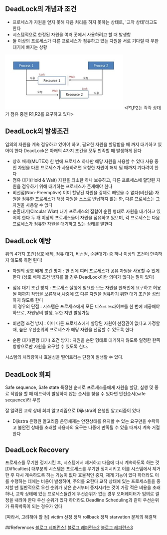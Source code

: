 ## DeadLock의 개념과 조건

- 프로세스가 자원을 얻지 못해 다음 처리를 하지 못하는 상태로, '교착 상태'라고도 한다
- 시스템적으로 한정된 자원을 여러 곳에서 사용하려고 할 때 발생함
- 둘 이상의 프로세스가 다른 프로세스가 점유하고 있는 자원을 서로 기다릴 때 무한 대기에 빠지는 상황

![DeadLock.jpg](DeadLock.jpg)
<P1,P2는 각각 상대가 점유 중엔 R1,R2를 요구하고 있다>

## DeadLock의 발생조건

  임의의 자원을 계속 점유하고 있어야 하고, 필요한 자원을 할당받을 때 까지 대기하고 있어야 한다
  DeadLock은 아래의 4가지 조건을 모두 만족할 때 발생하게 된다
  
- 상호 배제(MUTEX)
  한 번에 프로세스 하나만 해당 자원을 사용할 수 있다
  사용 중인 자원을 다른 프로세스가 사용하려면 요청한 자원이 해제 될 때까지 기다려야 한다
- 점유 대기(Hold & Wait)
  자원을 최소한 하나 보유하고, 다른 프로세스에 할당된 자원을 점유하기 위해 대기하는 프로세스가 존재해야 한다
- 비선점(Non-Preemptive)
  이미 할당된 자원을 강제로 빼앗을 수 없다(비선점)
  자원을 점유한 프로세스가 해당 자원을 스스로 반납하지 않는 한, 다른 프로세스는 그 자원을 사용할 수 없다
- 순환대기(Circular Wiat)
  대기 프로세스의 집합이 순환 형태로 자원을 대기하고 있어야 한다
  두 개 이상의 프로세스들이 자원을 점유하고 있으며, 각 프로세스는 다음 프로세스가 점유한 자원을 대기하고 있는 상태를 말한다

## DeadLock 예방

  위의 4가지 조건(상호 배제, 점유 대기, 비선점, 순환대기) 중 하나 이상의 조건이 만족하지 않도록 하면 된다!
  
 - 자원의 상호 배제 조건 방지 : 한 번에 여러 프로세스가 공유 자원을 사용할 수 있게 한다
   (상호 배제 조건 방지를 할 경우 DeadLock이란 의미가 없다는 말이 있다)
   
 - 점유 대기 조건 방지 : 프로세스 실행에 필요한 모든 자원을 한꺼번에 요구하고 허용될 때까지 작업을 보류해서,나중에 또 다른 자원을 점유하기 위한 대기 조건을 성립하지 않도록 한다</br>
   이 경우의 단점 : 시스템은 프로세스에게 모든 디스크 드라이브를 한 번에 제공해야 하므로, 자원낭비 발생, 무한 지연 발생가능</br>
 - 비선점 조건 방지 : 이미 다른 프로세스에게 할당된 자원이 선점권이 없다고 가정할 때, 높은 우선순위의 프로세스가 해당 자원을 선점할 수 있도록 한다
 - 순환 대기(환형 대기) 조건 방지 : 자원을 순환 형태로 대기하지 않도록 일정한 한쪽 방향으로만 자원을 요구할 수 있도록 한다.

시스템의 처리량이나 효율성을 떨어트리는 단점이 발생할 수 있다.

## DeadLock 회피

Safe sequence, Safe state
특정한 순서로 프로세스들에게 자원을 할당, 실행 및 종료 작업을 할 때
데드락이 발생하지 않는 순서를 찾을 수 있다면 안전순서(safe sequence)라 부름

잘 알려진 교착 상태 회피 알고리즘으로 Dijkstra의 은행원 알고리즘이 있다

* Dijkstra 은행원 알고리즘
  운영체제는 안전상태를 유지할 수 있는 요구만을 수락하고 불안전 상태를 초래할 사용자의 요구는 나중에 만족될 수 있을 때까지 계속 거절한다 


## DeadLock Recovery
  프로세스를 무기한 정지시킨 후, 시스템에서 제거하고 다음에 다시 계속하도록 하는 것
  [Difficulties]
  대부분의 시스템은 프로세스를 무기한 정지시키고 이를 시스템에서 제거한 후 다시 계속하도록 하는 기능이 없다
  효율적인 중지, 재개 기능이 있다 하더라도 이를 수행하는 데에는 비용이 발생하며, 주의를 요한다
  교착 상태에 있는 프로세스들을 중지할 땐 일반적으로 우선 순위가 낮은 순서부터 중지시키는 것이 가장 적은 비용을 초래하나, 교착 상태에 있는 프로세스들간에 우선순위가 없는 경우 오퍼레이터가 임의로 결정을 내려야 한다
  우선 순위가 있다 하더라도 Deadline Scheduling과 같이 우선순위가 뒤죽박죽이 되는 경우가 있다
  
  [따라서, 고려해야 할 점]
  victim 선정 정책
  rollback 정책
  starvation 문제의 해결책


##References
[블로그 레퍼런스1](https://velog.io/@hamsik2rang/OS-%EA%B5%90%EC%B0%A9-%EC%83%81%ED%83%9CDeadlock)
[블로그 레퍼런스2](https://jwprogramming.tistory.com/12)
[블로그 레퍼런스3](https://chanhuiseok.github.io/posts/cs-2/)

